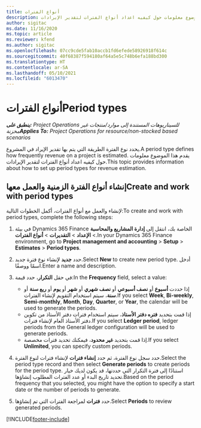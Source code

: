 ```yaml
---
title: أنواع الفترات
description: يقدم هذا الموضوع معلومات حول كيفيه اعداد أنواع الفترات لتقدير الإيرادات.
author: sigitac
ms.date: 11/16/2020
ms.topic: article
ms.reviewer: kfend
ms.author: sigitac
ms.openlocfilehash: 07cc9cde5fab10accb1fd6efede58926918f614c
ms.sourcegitcommit: 40f68387f594180af64a5e5c748b6efa188bd300
ms.translationtype: HT
ms.contentlocale: ar-SA
ms.lasthandoff: 05/10/2021
ms.locfileid: "6013470"
---
```

# <a name="period-types"></a><span data-ttu-id="94574-103">أنواع الفترات</span><span class="sxs-lookup"><span data-stu-id="94574-103">Period types</span></span>

<span data-ttu-id="94574-104">_**ينطبق على:** Project Operations للسيناريوهات المستندة إلى موارد/منتجات غير مخزنة‬_</span><span class="sxs-lookup"><span data-stu-id="94574-104">_**Applies To:** Project Operations for resource/non-stocked based scenarios_</span></span>

<span data-ttu-id="94574-105">يحدد نوع الفترة الطريقة التي يتم بها تقدير الإيراد في المشروع.</span><span class="sxs-lookup"><span data-stu-id="94574-105">A period type defines how frequently revenue on a project is estimated.</span></span> <span data-ttu-id="94574-106">يقدم هذا الموضوع معلومات حول كيفيه اعداد أنواع الفترات لتقدير الإيرادات.</span><span class="sxs-lookup"><span data-stu-id="94574-106">This topic provides information about how to set up period types for revenue estimation.</span></span> 

## <a name="create-and-work-with-period-types"></a><span data-ttu-id="94574-107">إنشاء أنواع الفترة الزمنية والعمل معها</span><span class="sxs-lookup"><span data-stu-id="94574-107">Create and work with period types</span></span>
<span data-ttu-id="94574-108">لإنشاء والعمل مع أنواع الفترات، أكمل الخطوات التالية:</span><span class="sxs-lookup"><span data-stu-id="94574-108">To create and work with period types, complete the following steps:</span></span>

1. <span data-ttu-id="94574-109">في بيئة Dynamics 365 Finance الخاصة بك، انتقل إلى **إدارة المشاريع والمحاسبة** > **الإعداد** > **التقديرات** > **أنواع الفترات**.</span><span class="sxs-lookup"><span data-stu-id="94574-109">In your Dynamics 365 Finance environment, go to **Project management and accounting** > **Setup** > **Estimates** > **Period types**.</span></span>
2. <span data-ttu-id="94574-110">حدد **جديد** لإنشاء نوع فترة جديد.</span><span class="sxs-lookup"><span data-stu-id="94574-110">Select **New** to create new period type.</span></span> <span data-ttu-id="94574-111">أدخل اسمًا ووصفًا.</span><span class="sxs-lookup"><span data-stu-id="94574-111">Enter a name and description.</span></span>
3. <span data-ttu-id="94574-112">في حقل **التكرار**، حدد قيمة:</span><span class="sxs-lookup"><span data-stu-id="94574-112">In the **Frequency** field, select a value:</span></span>

    - <span data-ttu-id="94574-113">إذا حددت **أسبوع** أو **نصف أسبوعي** أو **نصف شهري** أو **شهر** أو **يوم** أو **ربع سنة** أو **سنة**، سيتم استخدام التقويم لإنشاء الفترات.</span><span class="sxs-lookup"><span data-stu-id="94574-113">If you select **Week**, **Bi-weekly**, **Semi-monthly**, **Month**, **Day**, **Quarter**, or **Year**, the calendar will be used to generate the periods.</span></span> 
    - <span data-ttu-id="94574-114">إذا قمت بتحديد **فتره دفتر الأستاذ**، سيتم استخدام فترات دفتر الأستاذ من تكوين دفتر الأستاذ العام لإنشاء فترات.</span><span class="sxs-lookup"><span data-stu-id="94574-114">If you select **Ledger period**, ledger periods from the General ledger configuration will be used to generate periods.</span></span>
    - <span data-ttu-id="94574-115">إذا قمت بتحديد **غير محدود**، فيمكنك تحديد فترات مخصصة.</span><span class="sxs-lookup"><span data-stu-id="94574-115">If you select **Unlimited**, you can specify custom periods.</span></span>
4. <span data-ttu-id="94574-116">حدد سجل نوع الفترة، ثم حدد **إنشاء فترات** لإنشاء فترات لنوع الفترة.</span><span class="sxs-lookup"><span data-stu-id="94574-116">Select the period type record and then select **Generate periods** to create periods for the period type.</span></span> <span data-ttu-id="94574-117">استنادًا إلى فترة التكرار التي حددتها، قد يكون لديك خيار تحديد تاريخ البدء أو عدد الفترات المطلوب إنشاؤها.</span><span class="sxs-lookup"><span data-stu-id="94574-117">Based on the period frequency that you selected, you might have the option to specify a start date or the number of periods to generate.</span></span>
5. <span data-ttu-id="94574-118">حدد **فترات** لمراجعة الفترات التي تم إنشاؤها.</span><span class="sxs-lookup"><span data-stu-id="94574-118">Select **Periods** to review generated periods.</span></span>



[!INCLUDE[footer-include](../includes/footer-banner.md)]